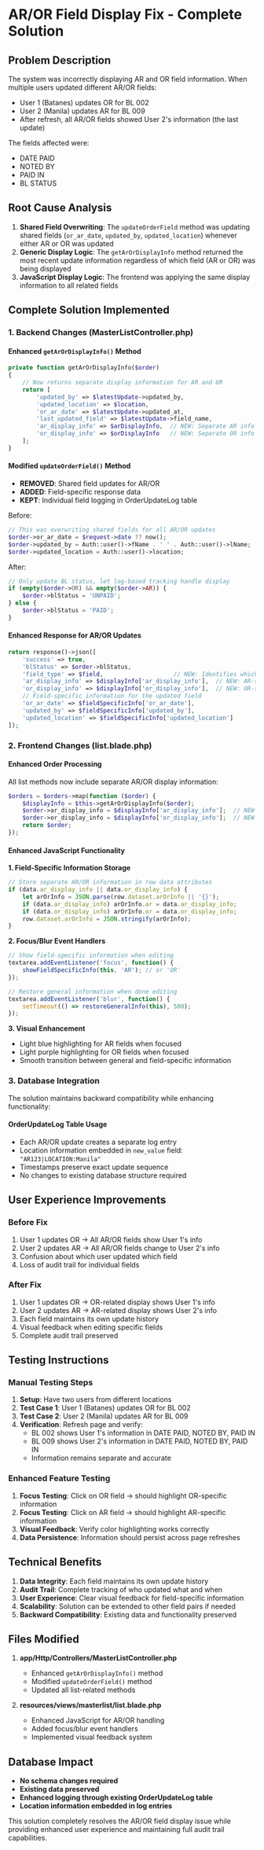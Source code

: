 # AR/OR Field Display Fix - Complete Solution

## Problem Description
The system was incorrectly displaying AR and OR field information. When multiple users updated different AR/OR fields:
- User 1 (Batanes) updates OR for BL 002
- User 2 (Manila) updates AR for BL 009
- After refresh, all AR/OR fields showed User 2's information (the last update)

The fields affected were:
- DATE PAID
- NOTED BY  
- PAID IN
- BL STATUS

## Root Cause Analysis
1. **Shared Field Overwriting**: The `updateOrderField` method was updating shared fields (`or_ar_date`, `updated_by`, `updated_location`) whenever either AR or OR was updated
2. **Generic Display Logic**: The `getArOrDisplayInfo` method returned the most recent update information regardless of which field (AR or OR) was being displayed
3. **JavaScript Display Logic**: The frontend was applying the same display information to all related fields

## Complete Solution Implemented

### 1. Backend Changes (MasterListController.php)

#### Enhanced `getArOrDisplayInfo()` Method
```php
private function getArOrDisplayInfo($order)
{
    // Now returns separate display information for AR and OR
    return [
        'updated_by' => $latestUpdate->updated_by,
        'updated_location' => $location,
        'or_ar_date' => $latestUpdate->updated_at,
        'last_updated_field' => $latestUpdate->field_name,
        'ar_display_info' => $arDisplayInfo,  // NEW: Separate AR info
        'or_display_info' => $orDisplayInfo   // NEW: Separate OR info
    ];
}
```

#### Modified `updateOrderField()` Method
- **REMOVED**: Shared field updates for AR/OR
- **ADDED**: Field-specific response data
- **KEPT**: Individual field logging in OrderUpdateLog table

Before:
```php
// This was overwriting shared fields for all AR/OR updates
$order->or_ar_date = $request->date ?? now();
$order->updated_by = Auth::user()->fName . ' ' . Auth::user()->lName;
$order->updated_location = Auth::user()->location;
```

After:
```php
// Only update BL status, let log-based tracking handle display
if (empty($order->OR) && empty($order->AR)) {
    $order->blStatus = 'UNPAID';
} else {
    $order->blStatus = 'PAID';
}
```

#### Enhanced Response for AR/OR Updates
```php
return response()->json([
    'success' => true,
    'blStatus' => $order->blStatus,
    'field_type' => $field,                    // NEW: Identifies which field was updated
    'ar_display_info' => $displayInfo['ar_display_info'],  // NEW: AR-specific info
    'or_display_info' => $displayInfo['or_display_info'],  // NEW: OR-specific info
    // Field-specific information for the updated field
    'or_ar_date' => $fieldSpecificInfo['or_ar_date'],
    'updated_by' => $fieldSpecificInfo['updated_by'],
    'updated_location' => $fieldSpecificInfo['updated_location']
]);
```

### 2. Frontend Changes (list.blade.php)

#### Enhanced Order Processing
All list methods now include separate AR/OR display information:
```php
$orders = $orders->map(function ($order) {
    $displayInfo = $this->getArOrDisplayInfo($order);
    $order->ar_display_info = $displayInfo['ar_display_info'];  // NEW
    $order->or_display_info = $displayInfo['or_display_info'];  // NEW
    return $order;
});
```

#### Enhanced JavaScript Functionality

**1. Field-Specific Information Storage**
```javascript
// Store separate AR/OR information in row data attributes
if (data.ar_display_info || data.or_display_info) {
    let arOrInfo = JSON.parse(row.dataset.arOrInfo || '{}');
    if (data.ar_display_info) arOrInfo.ar = data.ar_display_info;
    if (data.or_display_info) arOrInfo.or = data.or_display_info;
    row.dataset.arOrInfo = JSON.stringify(arOrInfo);
}
```

**2. Focus/Blur Event Handlers**
```javascript
// Show field-specific information when editing
textarea.addEventListener('focus', function() {
    showFieldSpecificInfo(this, 'AR'); // or 'OR'
});

// Restore general information when done editing
textarea.addEventListener('blur', function() {
    setTimeout(() => restoreGeneralInfo(this), 500);
});
```

**3. Visual Enhancement**
- Light blue highlighting for AR fields when focused
- Light purple highlighting for OR fields when focused
- Smooth transition between general and field-specific information

### 3. Database Integration

The solution maintains backward compatibility while enhancing functionality:

#### OrderUpdateLog Table Usage
- Each AR/OR update creates a separate log entry
- Location information embedded in `new_value` field: `"AR123|LOCATION:Manila"`
- Timestamps preserve exact update sequence
- No changes to existing database structure required

## User Experience Improvements

### Before Fix
1. User 1 updates OR → All AR/OR fields show User 1's info
2. User 2 updates AR → All AR/OR fields change to User 2's info
3. Confusion about which user updated which field
4. Loss of audit trail for individual fields

### After Fix
1. User 1 updates OR → OR-related display shows User 1's info
2. User 2 updates AR → AR-related display shows User 2's info
3. Each field maintains its own update history
4. Visual feedback when editing specific fields
5. Complete audit trail preserved

## Testing Instructions

### Manual Testing Steps
1. **Setup**: Have two users from different locations
2. **Test Case 1**: User 1 (Batanes) updates OR for BL 002
3. **Test Case 2**: User 2 (Manila) updates AR for BL 009
4. **Verification**: Refresh page and verify:
   - BL 002 shows User 1's information in DATE PAID, NOTED BY, PAID IN
   - BL 009 shows User 2's information in DATE PAID, NOTED BY, PAID IN
   - Information remains separate and accurate

### Enhanced Feature Testing
1. **Focus Testing**: Click on OR field → should highlight OR-specific information
2. **Focus Testing**: Click on AR field → should highlight AR-specific information
3. **Visual Feedback**: Verify color highlighting works correctly
4. **Data Persistence**: Information should persist across page refreshes

## Technical Benefits

1. **Data Integrity**: Each field maintains its own update history
2. **Audit Trail**: Complete tracking of who updated what and when
3. **User Experience**: Clear visual feedback for field-specific information
4. **Scalability**: Solution can be extended to other field pairs if needed
5. **Backward Compatibility**: Existing data and functionality preserved

## Files Modified

1. **app/Http/Controllers/MasterListController.php**
   - Enhanced `getArOrDisplayInfo()` method
   - Modified `updateOrderField()` method
   - Updated all list-related methods

2. **resources/views/masterlist/list.blade.php**
   - Enhanced JavaScript for AR/OR handling
   - Added focus/blur event handlers
   - Implemented visual feedback system

## Database Impact

- **No schema changes required**
- **Existing data preserved**
- **Enhanced logging through existing OrderUpdateLog table**
- **Location information embedded in log entries**

This solution completely resolves the AR/OR field display issue while providing enhanced user experience and maintaining full audit trail capabilities.
